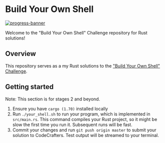 # Build Your Own Shell

[![progress-banner](https://backend.codecrafters.io/progress/shell/c13956cc-a0f1-4080-9d9a-5742a00e0e1d)](https://app.codecrafters.io/users/codecrafters-bot?r=2qF)

Welcome to the "Build Your Own Shell" Challenge repository for Rust solutions!

## Overview

This repository serves as a my Rust solutions to the
["Build Your Own Shell" Challenge](https://app.codecrafters.io/courses/shell/overview).

## Getting started

Note: This section is for stages 2 and beyond.

1. Ensure you have `cargo (1.70)` installed locally
2. Run `./your_shell.sh` to run your program, which is implemented in
   `src/main.rs`. This command compiles your Rust project, so it might be slow
   the first time you run it. Subsequent runs will be fast.
3. Commit your changes and run `git push origin master` to submit your solution
   to CodeCrafters. Test output will be streamed to your terminal.
